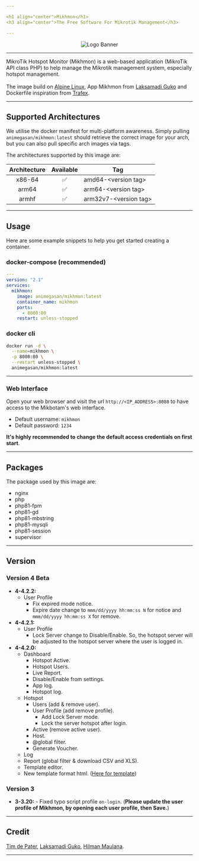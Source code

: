 ```yaml
---

<h1 align="center">Mikhmon</h1>
<h3 align="center">The Free Software For Mikrotik Management</h3>

---
```


<p align="center">
<img alt="Logo Banner" src="https://raw.githubusercontent.com/animegasan/mikhmon/main/img/banner.png"/>
</p>

---

MikroTik Hotspot Monitor (Mikhmon) is a web-based application (MikroTik API class PHP) to help manage the Mikrotik management system, especially hotspot management.
<br>
<br>
The image build on <a href="http://www.alpinelinux.org" target="_blank">Alpine Linux</a>, App Mikhmon from <a href="https://github.com/laksa19/mikhmonv3" target="_blank">Laksamadi Guko</a> and Dockerfile inspiration from <a href="https://github.com/TrafeX/docker-php-nginx" target="_blank">Trafex</a>.

---

## Supported Architectures
We utilise the docker manifest for multi-platform awareness. Simply pulling ```animegasan/mikhmon:latest``` should retrieve the correct image for your arch, but you can also pull specific arch images via tags.

The architectures supported by this image are:

| Architecture | Available | Tag |
| :----: | :----: | ---- |
| x86-64 | ✅ | amd64-\<version tag\> |
| arm64 | ✅ | arm64-\<version tag\> |
| armhf	| ✅	| arm32v7-\<version tag\> |

---

## Usage
Here are some example snippets to help you get started creating a container.
### docker-compose (recommended)
```yaml
---
version: "2.1"
services:
  mikhmon:
    image: animegasan/mikhmon:latest
    container_name: mikhmon
    ports:
      - 8080:80
    restart: unless-stopped
```
### docker cli

```bash
docker run -d \
  --name=mikhmon \
  -p 8080:80 \
  --restart unless-stopped \
  animegasan/mikhmon:latest
```

---

### Web Interface

Open your web browser and visit the url `http://<IP_ADDRESS>:8080` to have access to the Mikbotam's web interface.

-   Default username: `mikhmon`
-   Default password: `1234`

**It's highly recommended to change the default access credentials on first start**.

---

## Packages
The package used by this image are:
- nginx
- php
- php81-fpm
- php81-gd
- php81-mbstring
- php81-mysqli
- php81-session
- supervisor

---

## Version
### Version 4 Beta
* **4-4.2.2:**
   - User Profile
      - Fix expired mode notice.
      - Expire date change to ```mmm/dd/yyyy hh:mm:ss N``` for notice and ```mmm/dd/yyyy hh:mm:ss X``` for remove.
* **4-4.2.1:**
   - User Profile
      - Lock Server change to Disable/Enable. So, the hotspot server will be adjusted to the hotspot server where the user is logged in.
* **4-4.2.0:**
   - Dashboard
      - Hotspot Active.
      - Hotspot Users.
      - Live Report.
      - Disable/Enable from settings.
      - App log.
      - Hotspot log.
   - Hotspot
      - Users (add & remove user).
      - User Profile (add remove profile).
        - Add Lock Server mode.
        - Lock the server hotspot after login.
      - Active (remove active user).
      - Host.
      - @global filter.
      - Generate Voucher.
    - Log
    - Report (global filter & download CSV and XLS).
    - Template editor.
    - New template format html. ([Here for template](https://laksa19.github.io/?mikhmon/v4/voucher))

### Version 3
* **3-3.20:** - Fixed typo script profile ```on-login```. (**Please update the user profile of Mikhmon, by opening each user profile, then Save.**)

---

## Credit
[Tim de Pater](https://github.com/TrafeX/docker-php-nginx), [Laksamadi Guko](https://github.com/laksa19), [Hilman Maulana](https://github.com/animegasan).

---
